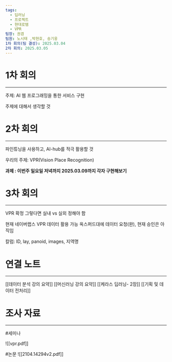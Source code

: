 ```yaml
---
tags:
  - 딥러닝
  - 프로젝트
  - 현대로템
  - VPR
팀장: 권겸
팀원: 노시태 ,박현호, 송기웅
1차 회의(팀 결성): 2025.03.04
2차 회의: 2025.03.05
---
```

# 1차 회의
---

주제: AI 웹 프로그래밍을 통한 서비스 구현

주제에 대해서 생각할 것
# 2차 회의
---

파인튜닝을 사용하고, AI-hub를 적극 활용할 것

우리의 주제: VPR(Vision Place Recognition)

**과제 : 이번주 일요일 저녁까지 2025.03.09까지 각자 구현해보기**

# 3차 회의
---
VPR 확정
그렇다면 실내 vs 실외 정해야 함

현재 네이버랩스 VPR 데이터 활용 가능
옥스퍼드대에 데이터 요청(완), 현재 승인은 아직임

칼럼: ID, lay, panoid, images, 지역명



# 연결 노트
--- 
[[데이터 분석 강의 요약]]
[[머신러닝 강의 요약]]
[[케라스 딥러닝- 2장]]
[[기획 및 데이터 전처리]]


# 조사 자료
---

#세미나

![[vpr.pdf]]


#논문
![[2104.14294v2.pdf]]